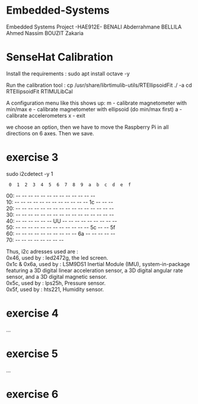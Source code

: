 # Embedded-Systems
Embedded Systems Project -HAE912E-
BENALI Abderrahmane
BELLILA Ahmed Nassim
BOUZIT Zakaria

# SenseHat Calibration 
Install the requirements : 
sudo apt install octave -y

Run the calibration tool :
cp /usr/share/librtimulib-utils/RTEllipsoidFit ./ -a
cd RTEllipsoidFit
RTIMULibCal

A configuration menu like this shows up:
m - calibrate magnetometer with min/max
e - calibrate magnetometer with ellipsoid (do min/max first)
a - calibrate accelerometers
x - exit

we choose an option, then we have to move the Raspberry Pi in all directions on 6 axes.
Then we save.

# exercise 3
sudo i2cdetect -y 1  



     0  1  2  3  4  5  6  7  8  9  a  b  c  d  e  f  
00:          -- -- -- -- -- -- -- -- -- -- -- -- --  
10: -- -- -- -- -- -- -- -- -- -- -- -- 1c -- -- --  
20: -- -- -- -- -- -- -- -- -- -- -- -- -- -- -- --  
30: -- -- -- -- -- -- -- -- -- -- -- -- -- -- -- --  
40: -- -- -- -- -- -- UU -- -- -- -- -- -- -- -- --  
50: -- -- -- -- -- -- -- -- -- -- -- -- 5c -- -- 5f  
60: -- -- -- -- -- -- -- -- -- -- 6a -- -- -- -- --  
70: -- -- -- -- -- -- -- --  

Thus, i2c adresses used are :   
0x46, used by : led2472g, the led screen.  
0x1c & 0x6a, used by : LSM9DS1 Inertial Module (IMU), system-in-package featuring a 3D digital linear acceleration sensor, a 3D digital angular rate sensor, and a 3D digital magnetic sensor.  
0x5c, used by : lps25h, Pressure sensor.  
0x5f, used by : hts221, Humidity sensor.  

# exercise 4
...

# exercise 5
...

# exercise 6
